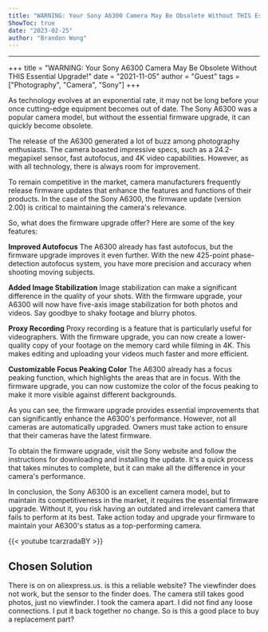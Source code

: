 ```yaml
---
title: "WARNING: Your Sony A6300 Camera May Be Obsolete Without THIS Essential Upgrade!"
ShowToc: true 
date: "2023-02-25"
author: "Brandon Wong"
---
```

*****
+++ 
title = "WARNING: Your Sony A6300 Camera May Be Obsolete Without THIS Essential Upgrade!"
date = "2021-11-05"
author = "Guest"
tags = ["Photography", "Camera", "Sony"]
+++

As technology evolves at an exponential rate, it may not be long before your once cutting-edge equipment becomes out of date. The Sony A6300 was a popular camera model, but without the essential firmware upgrade, it can quickly become obsolete.

The release of the A6300 generated a lot of buzz among photography enthusiasts. The camera boasted impressive specs, such as a 24.2-megapixel sensor, fast autofocus, and 4K video capabilities. However, as with all technology, there is always room for improvement.

To remain competitive in the market, camera manufacturers frequently release firmware updates that enhance the features and functions of their products. In the case of the Sony A6300, the firmware update (version 2.00) is critical to maintaining the camera's relevance.

So, what does the firmware upgrade offer? Here are some of the key features:

**Improved Autofocus**
The A6300 already has fast autofocus, but the firmware upgrade improves it even further. With the new 425-point phase-detection autofocus system, you have more precision and accuracy when shooting moving subjects.

**Added Image Stabilization**
Image stabilization can make a significant difference in the quality of your shots. With the firmware upgrade, your A6300 will now have five-axis image stabilization for both photos and videos. Say goodbye to shaky footage and blurry photos.

**Proxy Recording**
Proxy recording is a feature that is particularly useful for videographers. With the firmware upgrade, you can now create a lower-quality copy of your footage on the memory card while filming in 4K. This makes editing and uploading your videos much faster and more efficient.

**Customizable Focus Peaking Color**
The A6300 already has a focus peaking function, which highlights the areas that are in focus. With the firmware upgrade, you can now customize the color of the focus peaking to make it more visible against different backgrounds.

As you can see, the firmware upgrade provides essential improvements that can significantly enhance the A6300's performance. However, not all cameras are automatically upgraded. Owners must take action to ensure that their cameras have the latest firmware.

To obtain the firmware upgrade, visit the Sony website and follow the instructions for downloading and installing the update. It's a quick process that takes minutes to complete, but it can make all the difference in your camera's performance.

In conclusion, the Sony A6300 is an excellent camera model, but to maintain its competitiveness in the market, it requires the essential firmware upgrade. Without it, you risk having an outdated and irrelevant camera that fails to perform at its best. Take action today and upgrade your firmware to maintain your A6300's status as a top-performing camera.

{{< youtube tcarzradaBY >}} 



## Chosen Solution
 There is on on aliexpress.us. is this a reliable website? The viewfinder does not work, but the sensor to the finder does. The camera still takes good photos, just no viewfinder. I took the camera apart. I did not find any loose connections. I put it back together no change. So is this a good place to buy a replacement part?




